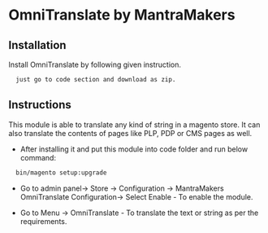 
# OmniTranslate by MantraMakers



## Installation

Install OmniTranslate by following given instruction.

```bash
  just go to code section and download as zip.
```
    
## Instructions

This module is able to translate any kind of string in a magento store. It can also translate the contents of pages like PLP, PDP or CMS pages as well.
- After installing it and put this module into code folder and run below command:
```bash
  bin/magento setup:upgrade
```
- Go to admin panel-> Store -> Configuration -> MantraMakers OmniTranslate Configuration-> Select Enable  - To enable the module. 

- Go to Menu -> OmniTranslate - To translate the text or string as per the requirements.

